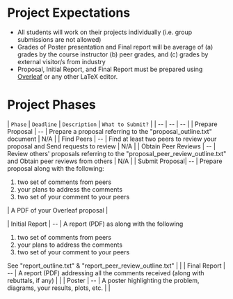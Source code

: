 # Project Expectations
* All students will work on their projects individually (i.e. group submissions are not allowed)
* Grades of Poster presentation and Final report will be average of (a) grades by the course instructor (b) peer grades, and (c) grades by external visitor/s from industry
* Proposal, Initial Report, and Final Report must be prepared using <a href="https://www.overleaf.com/">Overleaf</a> or any other LaTeX editor.

# Project Phases
| `Phase` | `Deadline` | `Description` | `What to Submit?` |
| -- | -- | -- |
| Prepare Proposal | -- | Prepare a proposal referring to the "proposal_outline.txt" document | N/A |
| Find Peers | -- | Find at least two peers to review your proposal and Send requests to review | N/A |
| Obtain Peer Reviews | -- | Review others' proposals referring to the "proposal_peer_review_outline.txt" and Obtain peer reviews from others | N/A |
| Submit Proposal| -- | Prepare proposal along with the following: <ol><li>two set of comments from peers</li><li>your plans to address the comments</li><li>two set of your comment to your peers</li></ol> | A PDF of your Overleaf proposal |

| Initial Report | -- | A report (PDF) as along with the following <ol><li>two set of comments from peers</li><li>your plans to address the comments</li><li>two set of your comment to your peers</li></ol> See "report_outline.txt" & "report_peer_review_outline.txt" | | 
| Final Report | -- | A report (PDF) addressing all the comments received (along with rebuttals, if any) | |
| Poster | -- | A poster highlighting the problem, diagrams, your results, plots, etc. | |
